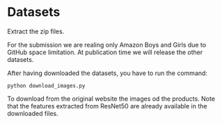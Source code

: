 # Datasets

Extract the zip files.

For the submission we are realing only Amazon Boys and Girls due to GitHub space limitation. At publication time we will release the other datasets.

After having downloaded the datasets, you have to run the command:

```
python download_images.py
```

To download from the original website the images od the products. Note that the features extracted from ResNet50 are already available in the downloaded files.




